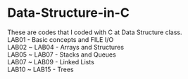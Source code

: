 # Data-Structure-in-C
These are codes that I coded with C at Data Structure class.\
LAB01 - Basic concepts and FILE I/O\
LAB02 ~ LAB04 - Arrays and Structures\
LAB05 ~ LAB07 - Stacks and Queues\
LAB07 ~ LAB09 - Linked Lists\
LAB10 ~ LAB15 - Trees
